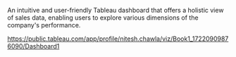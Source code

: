 An intuitive and user-friendly Tableau dashboard that offers a holistic view of sales data, enabling users to explore various dimensions of the company's performance.

https://public.tableau.com/app/profile/nitesh.chawla/viz/Book1_17220909876090/Dashboard1
